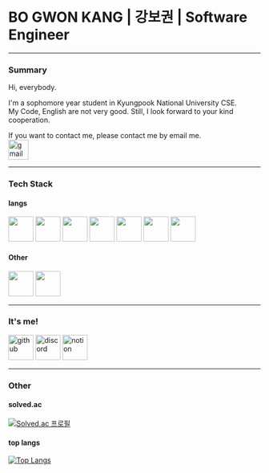 # BO GWON KANG | 강보권 | Software Engineer
--------------------------------------
### Summary

Hi, everybody.

I'm a sophomore year student in Kyungpook National University CSE.  
My Code, English are not very good. Still, I look forward to your kind cooperation.
<!-- The profiles of other platforms are as follows.  -->

If you want to contact me, please contact me by email me.  
[<img src='https://cdn.jsdelivr.net/npm/simple-icons@3.0.1/icons/gmail.svg' alt='gmail' height='40'>](mailto:kbk2581553@gmail.com)
<!-- [![Gmail Badge](https://img.shields.io/badge/Gmail-d14836?style=flat-square&logo=Gmail&logoColor=white&link=mailto:snugyun01@gmail.com)](mailto:kbk2581553@gmail.com) -->

--------------------------------------
### Tech Stack

#### langs
<div>
	<img height="50" width="50" src="https://cdn.jsdelivr.net/npm/simple-icons@v5/icons/c.svg"/>
	<img height="50" width="50" src="https://cdn.jsdelivr.net/npm/simple-icons@v5/icons/cplusplus.svg"/>
	<img height="50" width="50" src="https://cdn.jsdelivr.net/npm/simple-icons@v5/icons/csharp.svg"/>
	<img height="50" width="50" src="https://cdn.jsdelivr.net/npm/simple-icons@v5/icons/java.svg"/>
	<img height="50" width="50" src="https://cdn.jsdelivr.net/npm/simple-icons@v5/icons/python.svg"/>
	<img height="50" width="50" src="https://cdn.jsdelivr.net/npm/simple-icons@v5/icons/javascript.svg"/>
	<img height="50" width="50" src="https://cdn.jsdelivr.net/npm/simple-icons@v5/icons/typescript.svg"/>
</div>

#### Other
<div>
	<img height="50" width="50" src="https://cdn.jsdelivr.net/npm/simple-icons@v5/icons/unity.svg"/>
	<img height="50" width="50" src="https://cdn.jsdelivr.net/npm/simple-icons@v5/icons/express.svg"/>
</div>

--------------------------------------
### It's me!

[<img src='https://cdn.jsdelivr.net/npm/simple-icons@3.0.1/icons/github.svg' alt='github' height='50'>](https://github.com/Kadrick)
[<img src='https://cdn.jsdelivr.net/npm/simple-icons@v5/icons/discord.svg' alt='discord' height='50'>](ㄱㅂㄱ#6092)
[<img src='https://cdn.jsdelivr.net/npm/simple-icons@v5/icons/notion.svg' alt='notion' height='50'>](https://splashy-driver-8c4.notion.site/My-Profile-Page-89ee13f0b9054ad98f2c9557e0427368)

--------------------------------------
### Other
#### solved.ac  
[![Solved.ac
프로필](http://mazassumnida.wtf/api/v2/generate_badge?boj=kadrick)](https://solved.ac/kadrick)

#### top langs  
[![Top Langs](https://github-readme-stats.vercel.app/api/top-langs/?username=Kadrick&layout=compact)](https://github.com/anuraghazra/github-readme-stats)

	

<!--
**Kadrick/Kadrick** is a ✨ _special_ ✨ repository because its `README.md` (this file) appears on your GitHub profile.

Here are some ideas to get you started:

- 🔭 I’m currently working on ...
- 🌱 I’m currently learning ...
- 👯 I’m looking to collaborate on ...
- 🤔 I’m looking for help with ...
- 💬 Ask me about ...
- 📫 How to reach me: ...
- 😄 Pronouns: ...
- ⚡ Fun fact: ...
-->
